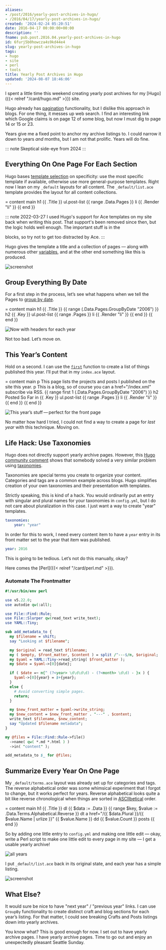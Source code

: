 ```yaml
---
aliases:
- /post/2016/yearly-post-archives-in-hugo/
- /2016/04/17/yearly-post-archives-in-hugo/
created: '2024-02-24 05:20:51'
date: 2016-04-17 00:00:00+00:00
description: ''
fname: pub.post.2016.04.yearly-post-archives-in-hugo
id: 6furj5b0howcza4s9kd44e4
slug: yearly-post-archives-in-hugo
tags:
- hugo
- site
- perl
- tools
title: Yearly Post Archives in Hugo
updated: '2024-08-07 18:46:06'
---
```


I spent a little time this weekend creating yearly post archives for my [Hugo]({{< relref "/card/hugo.md" >}}) site.

Hugo already has [pagination](https://gohugo.io/extras/pagination/) functionality, but I dislike this approach in blogs. For one thing, it messes up web search. I find an interesting link which Google claims is on page 12 of some blog, but now I must dig to page 14 or 15 or 23.

Years give me a fixed point to anchor my archive listings to. I could narrow it down to years *and* months, but I am not that prolific. Years will do fine.

::: note
Skeptical side-eye from 2024
:::

## Everything On One Page For Each Section

Hugo bases [template selection](https://gohugo.io/templates/list/) on specificity: use the most specific template if available, otherwise use more general-purpose templates. Right now I lean on my `_default` layouts for all content. The `_default/list.ace` template provides the layout for all content collections.

<div v-pre>
= content main
  h1 {{ .Title }}
  ul.post-list
    {{ range .Data.Pages }}
      li {{ .Render "li" }}
    {{ end }}
</div>

::: note 2022-03-27
I used Hugo's support for Ace templates on my site back when writing this post. That support's been removed since then, but the logic holds well enough. The important stuff is in the <div v-html="'{{ ... }}'"></div> blocks, so try not to get too distracted by Ace.
:::

Hugo gives the template a title and a collection of pages — along with numerous other [variables](https://gohugo.io/templates/variables/), and at the other end something like this is produced.

![screenshot](assets/img/2016/site-default-listing.png "Default listing applied to Craft section")

## Group Everything By Date

For a first step in the process, let’s see what happens when we tell the Pages to [group by date](https://gohugo.io/templates/list/#grouping-by-page-date).

<div v-pre>
= content main
  h1 {{ .Title }}
  {{ range (.Data.Pages.GroupByDate "2006") }}
    h2 {{ .Key }}
    ul.post-list
      {{ range .Pages }}
        li {{ .Render "li" }}
      {{ end }}
  {{ end }}
</div>

![Now with headers for each year](assets/img/2016/site-single-page-year-headers.png)

Not too bad. Let’s move on.

## This Year’s Content

Hold on a second. I can use the [`first`](https://gohugo.io/templates/functions/#first) function to create a list of things published this year. I’ll put that in my `index.ace` layout.

<div v-pre>
= content main
  p This page lists the projects and posts I published on the site this year.
  p This is a blog, so of course you can
    a href="/index.xml"  subscribe via RSS.
  {{ range first 1 (.Data.Pages.GroupByDate "2006") }}
    h2 Posted So Far in {{ .Key }}
    ul.post-list
      {{ range .Pages }}
        li {{ .Render "li" }}
      {{ end }}
  {{ end }}
</div>

![This year’s stuff — perfect for the front page](assets/img/2016/site-this-years-posts.png)

No matter how hard I tried, I could not find a way to create a page for *last year* with this technique. Moving on.

## Life Hack: Use Taxonomies

Hugo does not directly support yearly archive pages. However, this [Hugo community comment](https://discuss.gohugo.io/t/pagination-and-group-by-date/1441/3) shows that somebody solved a very similar problem using [taxonomies](http://gohugo.io/taxonomies/overview/).

Taxonomies are special terms you create to organize your content. Categories and tags are a common example across blogs. Hugo simplifies creation of your own taxonomies and their presentation with templates.

Strictly speaking, this is kind of a hack. You would ordinarily put an entry with singular and plural names for your taxonomies in `config.yml`, but I do not care about pluralization in this case. I just want a way to create "year" templates.

``` yaml
taxonomies:
    year: "year"
```

In order for this to work, I need every content item to have a `year` entry in its front matter set to the year that item was published.

``` yaml
year: 2016
```

This is going to be tedious. Let’s not do this manually, okay?

Here comes the [Perl]({{< relref "/card/perl.md" >}}).

### Automate The Frontmatter

``` perl
#!/usr/bin/env perl

use v5.22.0;
use autodie qw(:all);

use File::Find::Rule;
use File::Slurper qw(read_text write_text);
use YAML::Tiny;

sub add_metadata_to {
  my $filename = shift;
  say "Looking at $filename";

  my $original = read_text $filename;
  my ( $empty, $front_matter, $content ) = split /^---$/m, $original;
  my $yaml = YAML::Tiny->read_string( $front_matter );
  my $date = $yaml->[0]{date};

  if ( $date =~ m{^ (?<year> \d\d\d\d) - (?<month> \d\d) - }x ) {
    $yaml->[0]{year} = $+{year};
  }
  else {
    # Avoid converting simple pages.
    return;
  }

  my $new_front_matter = $yaml->write_string;
  my $new_content = $new_front_matter . "---" . $content;
  write_text $filename, $new_content;
  say "Updated $filename metadata";
}

my @files = File::Find::Rule->file()
  ->name( qw( *.md *.html ) )
  ->in( "content" );

add_metadata_to $_ for @files;
```

## Summarize Every Year On One Page

My `_default/terms.ace` layout was already set up for categories and tags. The reverse alphabetical order was some whimsical experiment that I forgot to change, but it works perfect for years. Reverse alphabetical looks quite a bit like reverse chronological when things are sorted in [ASCIIbetical](https://en.wiktionary.org/wiki/ASCIIbetical) order.

<div v-pre>
= content main
  h1 {{ .Title }}
  dl
    {{ $data := .Data }}
    {{ range $key, $value := .Data.Terms.Alphabetical.Reverse }}
      dt
        a href="/{{ $data.Plural }}/{{ $value.Name | urlize }}" {{ $value.Name }}
      dd {{ $value.Count }} posts
    {{ end }}
</div>

So by adding one little entry to `config.yml` and making one little edit — okay, write a Perl script to make one little edit to every page in my site — I get a usable yearly archive!

![all years](assets/img/2016/site-list-all-years.png)

I put `_default/list.ace` back in its original state, and each year has a simple listing.

![screenshot](assets/img/2016/site-single-year.png "Just the stuff I pushed in 2015")

## What Else?

It would sure be nice to have "next year" / "previous year" links. I can use `GroupBy` functionality to create distinct craft and blog sections for each year’s listing. For that matter, I could see breaking Crafts and Posts listings down into yearly archives.

You know what? This is good enough for now. I set out to have yearly archive pages. I have yearly archive pages. Time to go out and enjoy an unexpectedly pleasant Seattle Sunday.